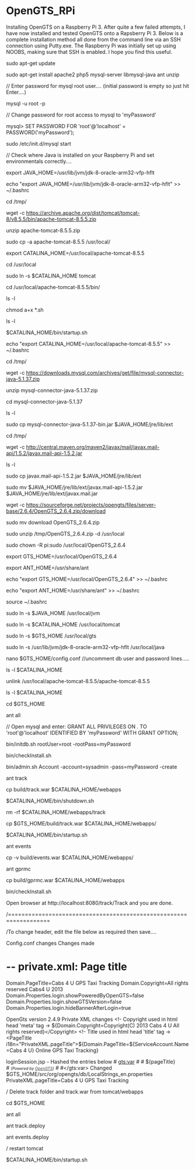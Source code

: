 # OpenGTS_RPi
Installing OpenGTS on a Raspberry Pi 3. After quite a few failed attempts, I have now installed and tested OpenGTS onto a Rapsberry Pi 3. Below is a complete installation method all done from the command line via an SSH connection using Putty.exe. The Raspberry Pi was initially set up using NOOBS, making sure that SSH is enabled. I hope you find this useful.

sudo apt-get update

sudo apt-get install apache2 php5 mysql-server libmysql-java ant unzip

// Enter password for mysql root user.... (initial password is empty so just hit Enter....)

mysql -u root -p

// Change password for root access to mysql to 'myPassword'

mysql> SET PASSWORD FOR 'root'@'localhost' = PASSWORD('myPassword');

sudo /etc/init.d/mysql start

// Check where Java is installed on your Raspberry Pi and set environmentals correctly....

export JAVA_HOME=/usr/lib/jvm/jdk-8-oracle-arm32-vfp-hflt

echo "export JAVA_HOME=/usr/lib/jvm/jdk-8-oracle-arm32-vfp-hflt" >> ~/.bashrc

cd /tmp/

wget -c https://archive.apache.org/dist/tomcat/tomcat-8/v8.5.5/bin/apache-tomcat-8.5.5.zip

unzip apache-tomcat-8.5.5.zip

sudo cp -a apache-tomcat-8.5.5 /usr/local/

export CATALINA_HOME=/usr/local/apache-tomcat-8.5.5

cd /usr/local

sudo ln -s $CATALINA_HOME tomcat

cd /usr/local/apache-tomcat-8.5.5/bin/

ls -l

chmod a+x *.sh

ls -l

$CATALINA_HOME/bin/startup.sh

echo "export CATALINA_HOME=/usr/local/apache-tomcat-8.5.5" >> ~/.bashrc

cd /tmp/

wget -c https://downloads.mysql.com/archives/get/file/mysql-connector-java-5.1.37.zip

unzip mysql-connector-java-5.1.37.zip

cd mysql-connector-java-5.1.37

ls -l

sudo cp mysql-connector-java-5.1.37-bin.jar $JAVA_HOME/jre/lib/ext

cd /tmp/

wget -c http://central.maven.org/maven2/javax/mail/javax.mail-api/1.5.2/javax.mail-api-1.5.2.jar

ls -l

sudo cp javax.mail-api-1.5.2.jar $JAVA_HOME/jre/lib/ext

sudo mv $JAVA_HOME/jre/lib/ext/javax.mail-api-1.5.2.jar $JAVA_HOME/jre/lib/ext/javax.mail.jar

wget -c https://sourceforge.net/projects/opengts/files/server-base/2.6.4/OpenGTS_2.6.4.zip/download

sudo mv download OpenGTS_2.6.4.zip

sudo unzip /tmp/OpenGTS_2.6.4.zip -d /usr/local

sudo chown -R pi:sudo /usr/local/OpenGTS_2.6.4

export GTS_HOME=/usr/local/OpenGTS_2.6.4

export ANT_HOME=/usr/share/ant

echo "export GTS_HOME=/usr/local/OpenGTS_2.6.4" >> ~/.bashrc

echo "export ANT_HOME=/usr/share/ant" >> ~/.bashrc

source ~/.bashrc

sudo ln -s $JAVA_HOME /usr/local/jvm

sudo ln -s $CATALINA_HOME /usr/local/tomcat

sudo ln -s $GTS_HOME /usr/local/gts

sudo ln -s /usr/lib/jvm/jdk-8-oracle-arm32-vfp-hflt /usr/local/java

nano $GTS_HOME/config.conf //uncomment db user and password lines.....

ls -l $CATALINA_HOME

unlink /usr/local/apache-tomcat-8.5.5/apache-tomcat-8.5.5

ls -l $CATALINA_HOME

cd $GTS_HOME

ant all

// Open mysql and enter: GRANT ALL PRIVILEGES ON *.* TO 'root'@'localhost' IDENTIFIED BY 'myPassword' WITH GRANT OPTION;

bin/initdb.sh rootUser=root -rootPass=myPassword

bin/checkInstall.sh

bin/admin.sh Account -account=sysadmin -pass=myPassword -create

ant track

cp build/track.war $CATALINA_HOME/webapps

$CATALINA_HOME/bin/shutdown.sh

rm -rf $CATALINA_HOME/webapps/track

cp $GTS_HOME/build/track.war $CATALINA_HOME/webapps/

$CATALINA_HOME/bin/startup.sh

ant events

cp -v build/events.war $CATALINA_HOME/webapps/

ant gprmc

cp build/gprmc.war $CATALINA_HOME/webapps

bin/checkInstall.sh

Open browser at http://localhost:8080/track/Track and you are done.

/==================================================================

/To change header, edit the file below as required then save....

Config.conf changes  Changes made
# -- private.xml: Page title
Domain.PageTitle=Cabs 4 U GPS Taxi Tracking
Domain.Copyright=All rights reserved Cabs4 U 2013
Domain.Properties.login.showPoweredByOpenGTS=false
Domain.Properties.login.showGTSVersion=false
Domain.Properties.login.hideBannerAfterLogin=true

OpenGts version 2.4.9
Private XML changes
    <!- Copyright used in html head 'meta' tag ->
    <Copyright>${Domain.Copyright=Copyright(C) 2013 Cabs 4 U All rights reserved}</Copyright>
    <!- Title used in html head 'title' tag ->
    <PageTitle i18n="PrivateXML.pageTitle">${Domain.PageTitle=${ServiceAccount.Name=Cabs 4 U} Online GPS Taxi Tracking}</PageTitle>

loginSession.jsp   - Hashed the entries below
    # <gts:var>
     # <td class="titleText" valign="center">
     #   ${pageTitle}<br>
      #  <font style="font-size: 8pt;"><i>(Powered by <a href="http://www.opengts.org" target="_blank" style="color:#444444;">OpenGTS</a>)</i></font>
     # </td>
      #</gts:var>
Changed
$GTS_HOME/src/org/opengts/db/LocalStrings_en.properties 
PrivateXML.pageTitle=Cabs 4 U GPS Taxi Tracking


/ Delete track folder and track.war from tomcat/webapps

cd $GTS_HOME

ant all

ant track.deploy

ant events.deploy

/ restart tomcat

$CATALINA_HOME/bin/startup.sh

